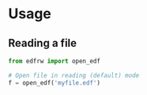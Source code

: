 # Usage

## Reading a file

```python
from edfrw import open_edf

# Open file in reading (default) mode
f = open_edf('myfile.edf')
```
